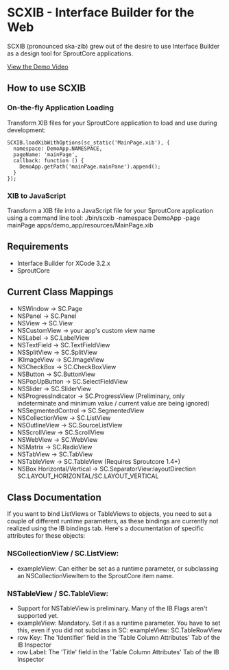 SCXIB - Interface Builder for the Web
=====================================

SCXIB (pronounced ska-zib) grew out of the desire to use Interface Builder
as a design tool for SproutCore applications.

[View the Demo Video]

## How to use SCXIB

### On-the-fly Application Loading

Transform XIB files for your SproutCore application to load and use during development:

    SCXIB.loadXibWithOptions(sc_static('MainPage.xib'), {
      namespace: DemoApp.NAMESPACE,
      pageName: 'mainPage',
      callback: function () {
        DemoApp.getPath('mainPage.mainPane').append();
      }
    });

### XIB to JavaScript

Transform a XIB file into a JavaScript file for your SproutCore application
using a command line tool:
    ./bin/scxib -namespace DemoApp -page mainPage apps/demo_app/resources/MainPage.xib

## Requirements

  - Interface Builder for XCode 3.2.x
  - SproutCore

## Current Class Mappings

  - NSWindow -> SC.Page
  - NSPanel -> SC.Panel
  - NSView -> SC.View
  - NSCustomView -> your app's custom view name
  - NSLabel -> SC.LabelView
  - NSTextField -> SC.TextFieldView
  - NSSplitView -> SC.SplitView
  - IKImageView -> SC.ImageView
  - NSCheckBox -> SC.CheckBoxView
  - NSButton -> SC.ButtonView
  - NSPopUpButton -> SC.SelectFieldView
  - NSSlider -> SC.SliderView
  - NSProgressIndicator -> SC.ProgressView (Preliminary, only indeterminate and
    minimum value / current value are being ignored)
  - NSSegmentedControl -> SC.SegmentedView
  - NSCollectionView -> SC.ListView
  - NSOutlineView -> SC.SourceListView
  - NSScrollView -> SC.ScrollView
  - NSWebView -> SC.WebView
  - NSMatrix -> SC.RadioView
  - NSTabView -> SC.TabView
  - NSTableView -> SC.TableView (Requires Sproutcore 1.4+)
  - NSBox Horizontal/Vertical -> SC.SeparatorView:layoutDirection SC.LAYOUT\_HORIZONTAL/SC.LAYOUT\_VERTICAL

[View the Demo Video]: http://www.vimeo.com/15064851


## Class Documentation
If you want to bind ListViews or TableViews to objects, you need to set a
couple of different runtime parameters, as these bindings are currently not
realized using the IB bindings tab. Here's a documentation of specific
attributes for these objects:

### NSCollectionView / SC.ListView:
- exampleView: Can either be set as a runtime parameter, or subclassing an
  NSCollectionViewItem to the SproutCore item name.

### NSTableView / SC.TableView:
- Support for NSTableView is preliminary. Many of the IB Flags aren't supported
  yet.
- exampleView: Mandatory. Set it as a runtime parameter. You have to set this, even if you
  did not subclass in SC: exampleView: SC.TableRowView
- row Key: The 'Identifier' field in the 'Table Column Attributes' Tab of the IB
  Inspector
- row Label: The 'Title' field in the 'Table Column Attributes' Tab of the IB
  Inspector 

